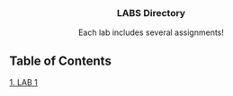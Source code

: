 <!-- PROJECT LOGO -->
<br />
<div align="center">
  <a href="">
  </a>

  <h3 align="center">LABS Directory</h3>

  <p align="center">
    Each lab includes several assignments!
    <br />
  </p>
</div>

## Table of Contents

[1. LAB 1](https://github.com/ShamsAli-fathi/Linux-Kernel-Tracing/tree/main/LABS/LAB1) <br />
